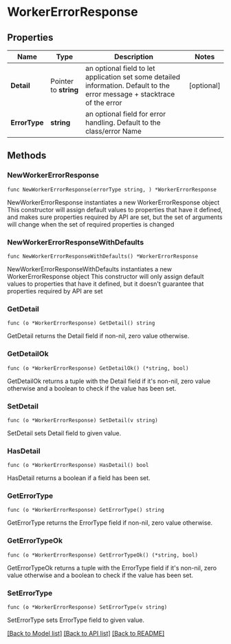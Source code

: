 # WorkerErrorResponse

## Properties

Name | Type | Description | Notes
------------ | ------------- | ------------- | -------------
**Detail** | Pointer to **string** | an optional field to let application set some detailed information.  Default to the error message + stacktrace of the error  | [optional] 
**ErrorType** | **string** | an optional field for error handling. Default to the class/error Name | 

## Methods

### NewWorkerErrorResponse

`func NewWorkerErrorResponse(errorType string, ) *WorkerErrorResponse`

NewWorkerErrorResponse instantiates a new WorkerErrorResponse object
This constructor will assign default values to properties that have it defined,
and makes sure properties required by API are set, but the set of arguments
will change when the set of required properties is changed

### NewWorkerErrorResponseWithDefaults

`func NewWorkerErrorResponseWithDefaults() *WorkerErrorResponse`

NewWorkerErrorResponseWithDefaults instantiates a new WorkerErrorResponse object
This constructor will only assign default values to properties that have it defined,
but it doesn't guarantee that properties required by API are set

### GetDetail

`func (o *WorkerErrorResponse) GetDetail() string`

GetDetail returns the Detail field if non-nil, zero value otherwise.

### GetDetailOk

`func (o *WorkerErrorResponse) GetDetailOk() (*string, bool)`

GetDetailOk returns a tuple with the Detail field if it's non-nil, zero value otherwise
and a boolean to check if the value has been set.

### SetDetail

`func (o *WorkerErrorResponse) SetDetail(v string)`

SetDetail sets Detail field to given value.

### HasDetail

`func (o *WorkerErrorResponse) HasDetail() bool`

HasDetail returns a boolean if a field has been set.

### GetErrorType

`func (o *WorkerErrorResponse) GetErrorType() string`

GetErrorType returns the ErrorType field if non-nil, zero value otherwise.

### GetErrorTypeOk

`func (o *WorkerErrorResponse) GetErrorTypeOk() (*string, bool)`

GetErrorTypeOk returns a tuple with the ErrorType field if it's non-nil, zero value otherwise
and a boolean to check if the value has been set.

### SetErrorType

`func (o *WorkerErrorResponse) SetErrorType(v string)`

SetErrorType sets ErrorType field to given value.



[[Back to Model list]](../README.md#documentation-for-models) [[Back to API list]](../README.md#documentation-for-api-endpoints) [[Back to README]](../README.md)


